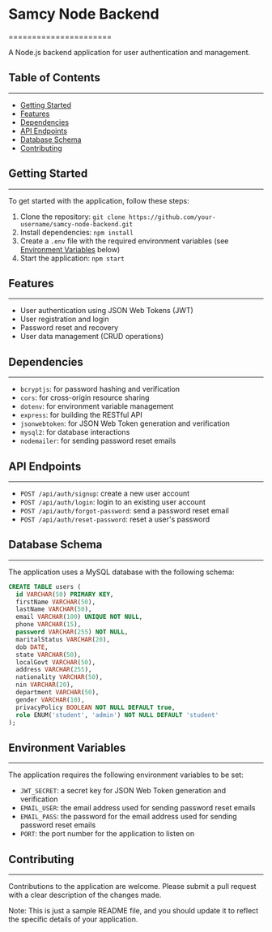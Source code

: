 # Samcy Node Backend

======================

A Node.js backend application for user authentication and management.

## Table of Contents

---

- [Getting Started](#getting-started)
- [Features](#features)
- [Dependencies](#dependencies)
- [API Endpoints](#api-endpoints)
- [Database Schema](#database-schema)
- [Contributing](#contributing)

## Getting Started

---

To get started with the application, follow these steps:

1. Clone the repository: `git clone https://github.com/your-username/samcy-node-backend.git`
2. Install dependencies: `npm install`
3. Create a `.env` file with the required environment variables (see [Environment Variables](#environment-variables) below)
4. Start the application: `npm start`

## Features

---

- User authentication using JSON Web Tokens (JWT)
- User registration and login
- Password reset and recovery
- User data management (CRUD operations)

## Dependencies

---

- `bcryptjs`: for password hashing and verification
- `cors`: for cross-origin resource sharing
- `dotenv`: for environment variable management
- `express`: for building the RESTful API
- `jsonwebtoken`: for JSON Web Token generation and verification
- `mysql2`: for database interactions
- `nodemailer`: for sending password reset emails

## API Endpoints

---

- `POST /api/auth/signup`: create a new user account
- `POST /api/auth/login`: login to an existing user account
- `POST /api/auth/forgot-password`: send a password reset email
- `POST /api/auth/reset-password`: reset a user's password

## Database Schema

---

The application uses a MySQL database with the following schema:

```sql
CREATE TABLE users (
  id VARCHAR(50) PRIMARY KEY,
  firstName VARCHAR(50),
  lastName VARCHAR(50),
  email VARCHAR(100) UNIQUE NOT NULL,
  phone VARCHAR(15),
  password VARCHAR(255) NOT NULL,
  maritalStatus VARCHAR(20),
  dob DATE,
  state VARCHAR(50),
  localGovt VARCHAR(50),
  address VARCHAR(255),
  nationality VARCHAR(50),
  nin VARCHAR(20),
  department VARCHAR(50),
  gender VARCHAR(10),
  privacyPolicy BOOLEAN NOT NULL DEFAULT true,
  role ENUM('student', 'admin') NOT NULL DEFAULT 'student'
);
```

## Environment Variables

---

The application requires the following environment variables to be set:

- `JWT_SECRET`: a secret key for JSON Web Token generation and verification
- `EMAIL_USER`: the email address used for sending password reset emails
- `EMAIL_PASS`: the password for the email address used for sending password reset emails
- `PORT`: the port number for the application to listen on

## Contributing

---

Contributions to the application are welcome. Please submit a pull request with a clear description of the changes made.

Note: This is just a sample README file, and you should update it to reflect the specific details of your application.
